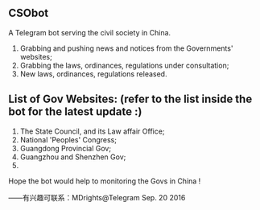 ## CSObot
A Telegram bot serving the civil society in China. 

1. Grabbing and pushing news and notices from the Governments' websites;
2. Grabbing the laws, ordinances, regulations under consultation;
3. New laws, ordinances, regulations released.

## List of Gov Websites: (refer to the list inside the bot for the latest update :)
1. The State Council, and its Law affair Office;
2. National 'Peoples' Congress;
3. Guangdong Provincial Gov;
4. Guangzhou and Shenzhen Gov;
5. 

Hope the bot would help to monitoring the Govs in China !

——有兴趣可联系：MDrights@Telegram
Sep. 20 2016
